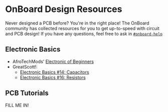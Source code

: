 # OnBoard Design Resources
Never designed a PCB before? You're in the right place! The OnBoard community has collected resources for you to get up-to-speed with circuit and PCB design! If you have any questions, feel free to ask in [`#onboard-help`](https://hackclub.slack.com/archives/C0593MG26TT)

## Electronic Basics
- AfroTechMods' [Electronic of Beginners](https://www.youtube.com/watch?v=8gvJzrjwjds&list=PLzqS33DOPhJkRn6e9_OTdQwRojO8qlusI)
- GreatScott!:
  - [Electronic Basics #14: Capacitors](https://www.youtube.com/watch?v=otQGdPLyF3w&list=PLAROrg3NQn7cyu01HpOv5BWo217XWBZu0&index=42)
  - [Electronic Basics #16: Resistors](https://www.youtube.com/watch?v=7w5I-KbJ1Sg&list=PLAROrg3NQn7cyu01HpOv5BWo217XWBZu0&index=40)


## PCB Tutorials

FILL ME IN!

